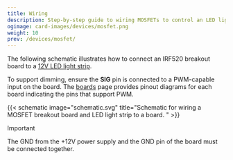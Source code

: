 ```yaml
---
title: Wiring
description: Step-by-step guide to wiring MOSFETs to control an LED light strip.
ogimage: card-images/devices/mosfet.png
weight: 10
prev: /devices/mosfet/
---
```


The following schematic illustrates how to connect an IRF520 breakout board to a [12V LED light strip](https://www.amazon.com/gp/product/B0DFWCD97Z).

To support dimming, ensure the **SIG** pin is connected to a PWM-capable input on the board. The [boards](/boards/) page provides pinout diagrams for each board indicating the pins that support PWM.

{{< schematic image="schematic.svg" title="Schematic for wiring a MOSFET breakout board and LED light strip to a board. " >}}

> [!IMPORTANT]
> The GND from the +12V power supply and the GND pin of the board must be connected together.
